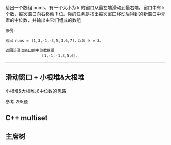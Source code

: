 给出一个数组 nums，有一个大小为 k 的窗口从最左端滑动到最右端。窗口中有 k 个数，每次窗口向右移动 1 位。你的任务是找出每次窗口移动后得到的新窗口中元素的中位数，并输出由它们组成的数组

```case
示例：

给出 nums = [1,3,-1,-3,5,3,6,7]，以及 k = 3。

返回该滑动窗口的中位数数组
                [1,-1,-1,3,5,6]。

```

---

## 滑动窗口 + 小根堆&大根堆

小根堆&大根堆求中位数的思路

参考 295题

## C++ multiset

## 主席树
